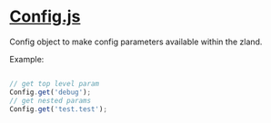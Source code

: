 

<!-- Start Config.js -->

# [Config.js](Config.js)

Config object to make config parameters available within the zland. 

Example:
```javascript

// get top level param
Config.get('debug');
// get nested params
Config.get('test.test');

```

<!-- End Config.js -->

